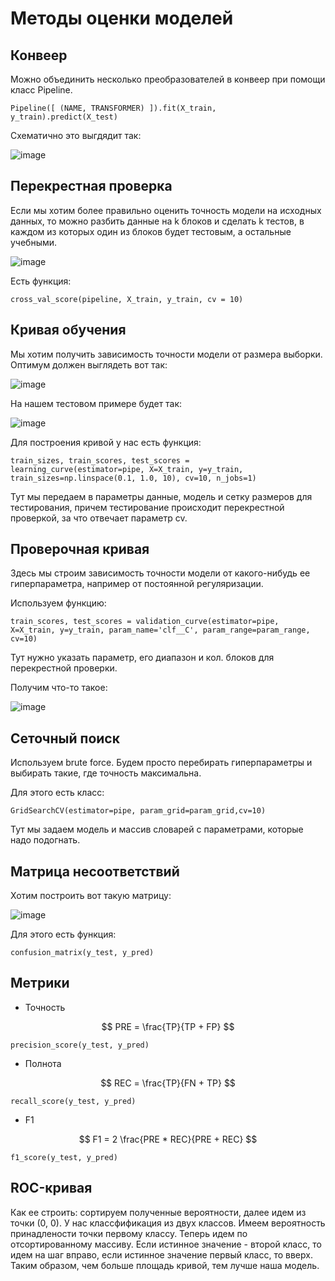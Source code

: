 # Методы оценки моделей

## Конвеер

Можно объединить несколько преобразователей в конвеер при помощи класс Pipeline.

```
Pipeline([ (NAME, TRANSFORMER) ]).fit(X_train, y_train).predict(X_test)
```

Схематично это выгдядит так:

![image](https://user-images.githubusercontent.com/25401699/222958588-ad12be8e-aa58-462d-a397-a09dbc3ca4b2.png)

## Перекрестная проверка

Если мы хотим более правильно оценить точность модели на исходных данных, то
можно разбить данные на k блоков и сделать k тестов, в каждом из которых
один из блоков будет тестовым, а остальные учебными.

![image](https://user-images.githubusercontent.com/25401699/222959194-f1181ad0-a5d3-4568-8cfa-e310bac4800c.png)

Есть функция:

```
cross_val_score(pipeline, X_train, y_train, cv = 10)
```

## Кривая обучения

Мы хотим получить зависимость точности модели от размера выборки.
Оптимум должен выглядеть вот так:

![image](https://user-images.githubusercontent.com/25401699/223056659-ee295e7a-3839-43b6-938f-609780c2fa27.png)

На нашем тестовом примере будет так:

![image](https://user-images.githubusercontent.com/25401699/223056796-9e7dcec9-4136-45d8-b710-c1a18d512ad7.png)

Для построения кривой у нас есть функция:

```
train_sizes, train_scores, test_scores = learning_curve(estimator=pipe, X=X_train, y=y_train, train_sizes=np.linspace(0.1, 1.0, 10), cv=10, n_jobs=1)
```

Тут мы передаем в параметры данные, модель и сетку размеров для тестирования, причем тестирование происходит перекрестной проверкой, за что отвечает параметр cv.

## Проверочная кривая

Здесь мы строим зависимость точности модели от какого-нибудь ее гиперпараметра, например от
постоянной регуляризации.

Используем функцию:

```
train_scores, test_scores = validation_curve(estimator=pipe, X=X_train, y=y_train, param_name='clf__C', param_range=param_range, cv=10)
```

Тут нужно указать параметр, его диапазон и кол. блоков для перекрестной проверки.

Получим что-то такое:

![image](https://user-images.githubusercontent.com/25401699/223059687-6ed4b542-68e4-43de-93f3-10daa2b70328.png)

## Сеточный поиск

Используем brute force. Будем просто перебирать гиперпараметры и выбирать такие, где точность максимальна.

Для этого есть класс:

```
GridSearchCV(estimator=pipe, param_grid=param_grid,cv=10)
```

Тут мы задаем модель и массив словарей с параметрами, которые надо подогнать.

## Матрица несоответствий

Хотим построить вот такую матрицу:

![image](https://user-images.githubusercontent.com/25401699/223067030-20f76683-1ba2-4a38-8736-0e0683d8b3a5.png)

Для этого есть функция:

```
confusion_matrix(y_test, y_pred)
```

## Метрики

* Точность

$$
PRE = \frac{TP}{TP + FP}
$$

```
precision_score(y_test, y_pred)
```

* Полнота

$$
REC = \frac{TP}{FN + TP}
$$

```
recall_score(y_test, y_pred)
```

* F1

$$
F1 = 2 \frac{PRE * REC}{PRE + REC}
$$

```
f1_score(y_test, y_pred)
```

## ROC-кривая

Как ее строить: сортируем полученные вероятности, далее идем из точки (0, 0).
У нас классфификация из двух классов. Имеем вероятность принадлености точки первому классу.
Теперь идем по отсортированному массиву. Если истинное значение - второй класс, то идем на шаг вправо,
если истинное значение первый класс, то вверх. Таким образом, чем больше площадь кривой, тем лучше наша модель.

